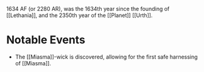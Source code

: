1634 AF (or 2280 AR), was the 1634th year since the founding of [[Lethania]], and the 2350th year of the [[Planet]] [[Urth]].

# Notable Events
- The [[Miasma]]-wick is discovered, allowing for the first safe harnessing of [[Miasma]].
